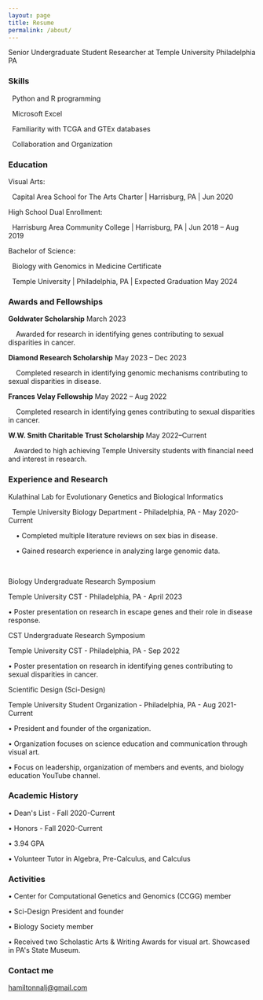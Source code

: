 ```yaml
---
layout: page
title: Resume
permalink: /about/
---
```

Senior Undergraduate Student Researcher at Temple University Philadelphia PA

### Skills  
&nbsp; Python and R programming

&nbsp; Microsoft Excel

&nbsp; Familiarity with TCGA and GTEx databases

&nbsp; Collaboration and Organization

### Education 
Visual Arts:

&nbsp; Capital Area School for The Arts Charter | Harrisburg, PA | Jun 2020


High School Dual Enrollment:

&nbsp; Harrisburg Area Community College | Harrisburg, PA | Jun 2018 – Aug 2019


Bachelor of Science: 

&nbsp; Biology with Genomics in Medicine Certificate

&nbsp; Temple University | Philadelphia, PA | Expected Graduation May 2024

### Awards and Fellowships 


__Goldwater Scholarship__  March 2023


&nbsp; &nbsp; Awarded for research in identifying genes contributing to sexual disparities in cancer.


__Diamond Research Scholarship__  May 2023 – Dec 2023


&nbsp; &nbsp; Completed research in identifying genomic mechanisms contributing to sexual disparities in disease.


__Frances Velay Fellowship__  May 2022 – Aug 2022


&nbsp; &nbsp; Completed research in identifying genes contributing to sexual disparities in cancer. 


__W.W. Smith Charitable Trust Scholarship__  May 2022–Current


&nbsp; &nbsp;Awarded to high achieving Temple University students with financial need and interest in research.

### Experience and Research 
Kulathinal Lab for Evolutionary Genetics and Biological Informatics

&nbsp; Temple University Biology Department - Philadelphia, PA - May 2020-Current


&nbsp; &nbsp; •	Completed multiple literature reviews on sex bias in disease. 


&nbsp; &nbsp; •	Gained research experience in analyzing large genomic data. 

<p>&nbsp;</p>

Biology Undergraduate Research Symposium 

Temple University CST - Philadelphia, PA - April 2023


•	Poster presentation on research in escape genes and their role in disease response.



CST Undergraduate Research Symposium 

Temple University CST - Philadelphia, PA - Sep 2022


•	Poster presentation on research in identifying genes contributing to sexual disparities in cancer. 


Scientific Design (Sci-Design)

Temple University Student Organization - Philadelphia, PA - Aug 2021-Current


•	President and founder of the organization. 


•	Organization focuses on science education and communication through visual art.


•	Focus on leadership, organization of members and events, and biology education YouTube channel.

### Academic History 

•	Dean's List - Fall 2020-Current 


•	Honors - Fall 2020-Current


•	3.94 GPA


•	Volunteer Tutor in Algebra, Pre-Calculus, and Calculus

### Activities  
•	Center for Computational Genetics and Genomics (CCGG) member 


•	Sci-Design President and founder


•	Biology Society member


•	Received two Scholastic Arts & Writing Awards for visual art. Showcased in PA's State Museum.

### Contact me

[hamiltonnalj@gmail.com](mailto:hamiltonnalj@gmail.com)
